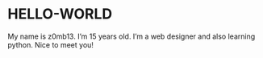 # HELLO-WORLD
My name is z0mb13. I’m 15 years old. I’m a web designer and also learning python. Nice to meet you!
